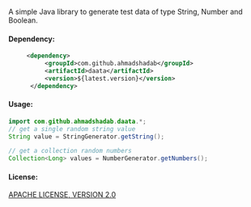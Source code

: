 <!-- 
[![Maven Central](https://maven-badges.herokuapp.com/maven-central/com.github.ahmadshadab/daata/badge.svg?style=plastic)](https://maven-badges.herokuapp.com/maven-central/com.github.ahmadshadab/daata)
-->
A simple Java library to generate test data of type String, Number and Boolean.

#### Dependency:
   ```xml     
        <dependency>
             <groupId>com.github.ahmadshadab</groupId>
             <artifactId>daata</artifactId>
             <version>${latest.version}</version>
         </dependency>
```

#### Usage:
```java
import com.github.ahmadshadab.daata.*;
// get a single random string value
String value = StringGenerator.getString();

// get a collection random numbers
Collection<Long> values = NumberGenerator.getNumbers();
```

#### License:
[APACHE LICENSE, VERSION 2.0](https://www.apache.org/licenses/LICENSE-2.0)
